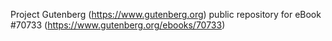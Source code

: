 Project Gutenberg (https://www.gutenberg.org) public repository for
eBook #70733 (https://www.gutenberg.org/ebooks/70733)
